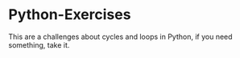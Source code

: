 # Python-Exercises
This are a challenges about cycles and loops in Python, if you need something, take it.
